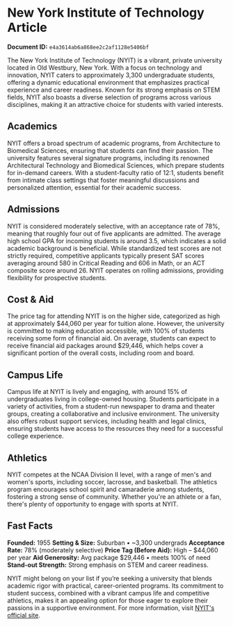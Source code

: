 # New York Institute of Technology Article

**Document ID:** `e4a3614ab6a868ee2c2af1128e5406bf`

The New York Institute of Technology (NYIT) is a vibrant, private university located in Old Westbury, New York. With a focus on technology and innovation, NYIT caters to approximately 3,300 undergraduate students, offering a dynamic educational environment that emphasizes practical experience and career readiness. Known for its strong emphasis on STEM fields, NYIT also boasts a diverse selection of programs across various disciplines, making it an attractive choice for students with varied interests.

## Academics
NYIT offers a broad spectrum of academic programs, from Architecture to Biomedical Sciences, ensuring that students can find their passion. The university features several signature programs, including its renowned Architectural Technology and Biomedical Sciences, which prepare students for in-demand careers. With a student-faculty ratio of 12:1, students benefit from intimate class settings that foster meaningful discussions and personalized attention, essential for their academic success.

## Admissions
NYIT is considered moderately selective, with an acceptance rate of 78%, meaning that roughly four out of five applicants are admitted. The average high school GPA for incoming students is around 3.5, which indicates a solid academic background is beneficial. While standardized test scores are not strictly required, competitive applicants typically present SAT scores averaging around 580 in Critical Reading and 606 in Math, or an ACT composite score around 26. NYIT operates on rolling admissions, providing flexibility for prospective students.

## Cost & Aid
The price tag for attending NYIT is on the higher side, categorized as high at approximately $44,060 per year for tuition alone. However, the university is committed to making education accessible, with 100% of students receiving some form of financial aid. On average, students can expect to receive financial aid packages around $29,446, which helps cover a significant portion of the overall costs, including room and board.

## Campus Life
Campus life at NYIT is lively and engaging, with around 15% of undergraduates living in college-owned housing. Students participate in a variety of activities, from a student-run newspaper to drama and theater groups, creating a collaborative and inclusive environment. The university also offers robust support services, including health and legal clinics, ensuring students have access to the resources they need for a successful college experience.

## Athletics
NYIT competes at the NCAA Division II level, with a range of men's and women's sports, including soccer, lacrosse, and basketball. The athletics program encourages school spirit and camaraderie among students, fostering a strong sense of community. Whether you're an athlete or a fan, there's plenty of opportunity to engage with sports at NYIT.

## Fast Facts
**Founded:** 1955
**Setting & Size:** Suburban • ~3,300 undergrads
**Acceptance Rate:** 78% (moderately selective)
**Price Tag (Before Aid):** High – $44,060 per year
**Aid Generosity:** Avg package $29,446 • meets 100% of need
**Stand-out Strength:** Strong emphasis on STEM and career readiness.

NYIT might belong on your list if you’re seeking a university that blends academic rigor with practical, career-oriented programs. Its commitment to student success, combined with a vibrant campus life and competitive athletics, makes it an appealing option for those eager to explore their passions in a supportive environment. For more information, visit [NYIT's official site](https://www.petersons.com/college-search/new-york-institute-of-technology-000_10001795.aspx).
